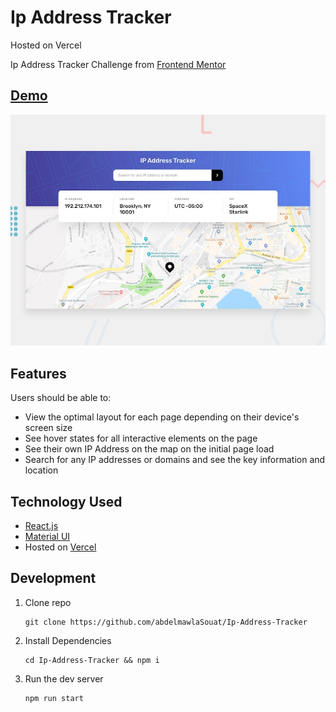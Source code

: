 # Ip Address Tracker

Hosted on Vercel

Ip Address Tracker Challenge from [Frontend Mentor](https://www.frontendmentor.io/challenges/ip-address-tracker-I8-0yYAH0)

## [Demo]()

![Preview](./design/desktop-preview.jpg)

## Features

Users should be able to:

- View the optimal layout for each page depending on their device's screen size
- See hover states for all interactive elements on the page
- See their own IP Address on the map on the initial page load
- Search for any IP addresses or domains and see the key information and location

## Technology Used

- [React.js](https://reactjs.org/)
- [Material UI](https://material-ui.com/)
- Hosted on [Vercel](https://vercel.com/)

## Development

1. Clone repo

   ```
   git clone https://github.com/abdelmawlaSouat/Ip-Address-Tracker
   ```

2. Install Dependencies

   ```
   cd Ip-Address-Tracker && npm i
   ```

3. Run the dev server

   ```
   npm run start
   ```
